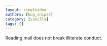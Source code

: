 ```yaml
---
layout: singleidea
authors: [bug_sniper]
category: [vanilla]
tags: []
---
```

Reading mail does not break illiterate conduct.
